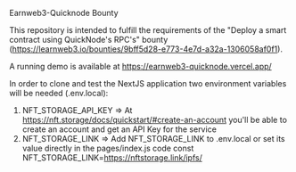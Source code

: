 Earnweb3-Quicknode Bounty

This repository is intended to fulfill the requirements of the "Deploy a smart contract using QuickNode's RPC's" bounty (https://learnweb3.io/bounties/9bff5d28-e773-4e7d-a32a-1306058af0f1).

A running demo is available at https://earnweb3-quicknode.vercel.app/

In order to clone and test the NextJS application two environment variables will be needed (.env.local):

1) NFT_STORAGE_API_KEY => At https://nft.storage/docs/quickstart/#create-an-account you'll be able to create an account and get an API Key for the service
2) NFT_STORAGE_LINK =>  Add NFT_STORAGE_LINK to .env.local or set its value directly in the pages/index.js code 
    const NFT_STORAGE_LINK=https://nftstorage.link/ipfs/
